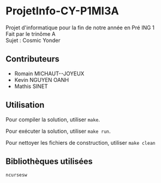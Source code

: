 # ProjetInfo-CY-P1MI3A

Projet d'informatique pour la fin de notre année en Pré ING 1  
Fait par le trinôme A  
Sujet : Cosmic Yonder 

## Contributeurs

- Romain MICHAUT--JOYEUX
- Kevin NGUYEN OANH
- Mathis SINET

## Utilisation

Pour compiler la solution, utiliser `make`.

Pour exécuter la solution, utiliser `make run`.

Pour nettoyer les fichiers de construction, utiliser `make clean`

## Bibliothèques utilisées

`ncursesw`
